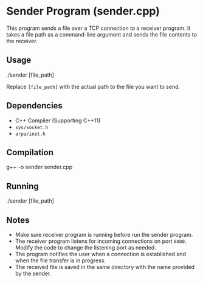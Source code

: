 # Sender Program (sender.cpp)

This program sends a file over a TCP connection to a receiver program. It takes a file path as a command-line argument and sends the file contents to the receiver.

## Usage
./sender [file_path]

Replace `[file_path]` with the actual path to the file you want to send.

## Dependencies

- C++ Compiler (Supporting C++11)
- `sys/socket.h`
- `arpa/inet.h`

## Compilation
g++ -o sender sender.cpp

## Running
./sender [file_path]


## Notes

- Make sure receiver program is running before run the sender program.
- The receiver program listens for incoming connections on port `8080`. Modify the code to change the listening port as needed.
- The program notifies the user when a connection is established and when the file transfer is in progress.
- The received file is saved in the same directory with the name provided by the sender.

